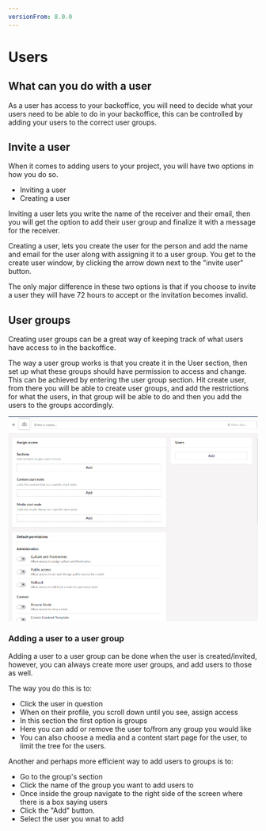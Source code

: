 ```yaml
---
versionFrom: 8.0.0
---
```

# Users

## What can you do with a user

As a user has access to your backoffice, you will need to decide what your users need to be able to do in your backoffice, this can be controlled by adding your users to the correct user groups.

## Invite a user

When it comes to adding users to your project, you will have two options in how you do so.

- Inviting a user
- Creating a user

Inviting a user lets you write the name of the receiver and their email, then you will get the option to add their user group and finalize it with a message for the receiver.

Creating a user, lets you create the user for the person and add the name and email for the user along with assigning it to a user group. You get to the create user window, by clicking the arrow down next to the "invite user" button.

The only major difference in these two options is that if you choose to invite a user they will have 72 hours to accept or the invitation becomes invalid.

## User groups

Creating user groups can be a great way of keeping track of what users have access to in the backoffice.

The way a user group works is that you create it in the User section, then set up what these groups should have permission to access and change.
This can be achieved by entering the user group section. Hit create user, from there you will be able to create user groups, and add the restrictions for what the users, in that group will be able to do and then you add the users to the groups accordingly.

![Image of the user group creation section](images/User-creation.png)

### Adding a user to a user group

Adding a user to a user group can be done when the user is created/invited, however, you can always create more user groups, and add users to those as well.

The way you do this is to:

- Click the user in question
- When on their profile, you scroll down until you see, assign access
- In this section the first option is groups 
- Here you can add or remove the user to/from any group you would like
- You can also choose a media and a content start page for the user, to limit the tree for the users.

Another and perhaps more efficient way to add users to groups is to:

- Go to the group's section
- Click the name of the group you want to add users to
- Once inside the group navigate to the right side of the screen where there is a box saying users
- Click the "Add" button.
- Select the user you wnat to add
